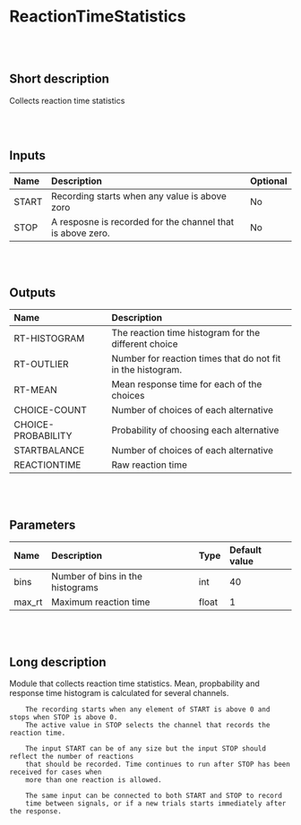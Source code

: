 # ReactionTimeStatistics


<br><br>
## Short description

Collects reaction time statistics

<br><br>

## Inputs

|Name|Description|Optional|
|:----|:-----------|:-------|
|START|Recording starts when any value is above zoro|No|
|STOP|A resposne is recorded for the channel that is above zero.|No|

<br><br>

## Outputs

|Name|Description|
|:----|:-----------|
|RT-HISTOGRAM|The reaction time histogram for the different choice|
|RT-OUTLIER|Number for reaction times that do not fit in the histogram.|
|RT-MEAN|Mean response time for each of the choices|
|CHOICE-COUNT|Number of choices of each alternative|
|CHOICE-PROBABILITY|Probability of choosing each alternative|
|STARTBALANCE|Number of choices of each alternative|
|REACTIONTIME|Raw reaction time|

<br><br>

## Parameters

|Name|Description|Type|Default value|
|:----|:-----------|:----|:-------------|
|bins|Number of bins in the histograms|int|40|
|max_rt|Maximum reaction time|float|1|

<br><br>
## Long description
Module that collects reaction time statistics. Mean, propbability and response time histogram
		is calculated for several channels.
		
		The recording starts when any element of START is above 0 and stops when STOP is above 0. 
		The active value in STOP selects the channel that records the reaction time.

		The input START can be of any size but the input STOP should reflect the number of reactions 
		that should be recorded. Time continues to run after STOP has been received for cases when
		more than one reaction is allowed.

		The same input can be connected to both START and STOP to record
		time between signals, or if a new trials starts immediately after the response.